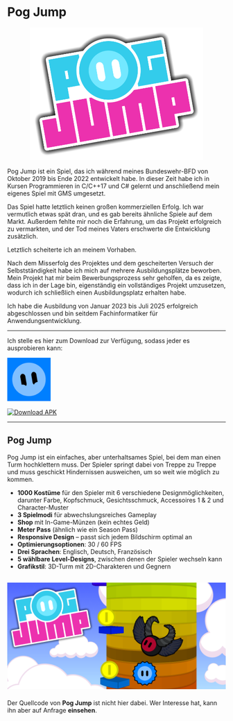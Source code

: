 # Pog Jump

<p align="center">
  <img src="pictures/gamelogo1.png" alt="Pog Jump Logo" width="400">
</p

Pog Jump ist ein Spiel, das ich während meines Bundeswehr-BFD von Oktober 2019 bis Ende 2022 entwickelt habe. In dieser Zeit habe ich in Kursen Programmieren in C/C++17 und C# gelernt und anschließend mein eigenes Spiel mit GMS umgesetzt.

Das Spiel hatte letztlich keinen großen kommerziellen Erfolg. Ich war vermutlich etwas spät dran, und es gab bereits ähnliche Spiele auf dem Markt. Außerdem fehlte mir noch die Erfahrung, um das Projekt erfolgreich zu vermarkten, und der Tod meines Vaters erschwerte die Entwicklung zusätzlich.

Letztlich scheiterte ich an meinem Vorhaben.

Nach dem Misserfolg des Projektes und dem gescheiterten Versuch der Selbstständigkeit habe ich mich auf mehrere Ausbildungsplätze beworben. Mein Projekt hat mir beim Bewerbungsprozess sehr geholfen, da es zeigte, dass ich in der Lage bin, eigenständig ein vollständiges Projekt umzusetzen, wodurch ich schließlich einen Ausbildungsplatz erhalten habe.

Ich habe die Ausbildung von Januar 2023 bis Juli 2025 erfolgreich abgeschlossen und bin seitdem Fachinformatiker für Anwendungsentwicklung.

---

Ich stelle es hier zum Download zur Verfügung, sodass jeder es ausprobieren kann:
<p>
  <a href="https://drive.google.com/file/d/15mMAtyU_E60M2tudw5zq8SfAT6S8Et_V/view?usp=sharing">
    <img src="pictures/app_symbo.png" alt="Download Pog Jump APK" width="100">
  </a>
</p>

[![Download APK](https://img.shields.io/badge/Download-APK-blue)](https://drive.google.com/file/d/15mMAtyU_E60M2tudw5zq8SfAT6S8Et_V/view?usp=sharing)

---

## Pog Jump

Pog Jump ist ein einfaches, aber unterhaltsames Spiel, bei dem man einen Turm hochklettern muss. Der Spieler springt dabei von Treppe zu Treppe und muss geschickt Hindernissen ausweichen, um so weit wie möglich zu kommen.

- **1000 Kostüme** für den Spieler mit 6 verschiedene Designmöglichkeiten, darunter Farbe, Kopfschmuck, Gesichtsschmuck, Accessoires 1 & 2 und Character-Muster
- **3 Spielmodi** für abwechslungsreiches Gameplay  
- **Shop** mit In-Game-Münzen (kein echtes Geld)  
- **Meter Pass** (ähnlich wie ein Season Pass)  
- **Responsive Design** – passt sich jedem Bildschirm optimal an  
- **Optimierungsoptionen**: 30 / 60 FPS  
- **Drei Sprachen**: Englisch, Deutsch, Französisch  
- **5 wählbare Level-Designs**, zwischen denen der Spieler wechseln kann
- **Grafikstil**: 3D-Turm mit 2D-Charakteren und Gegnern

![Pog Jump Logo](pictures/1.png)
---

Der Quellcode von **Pog Jump** ist nicht hier dabei. Wer Interesse hat, kann ihn aber auf Anfrage **einsehen**.
